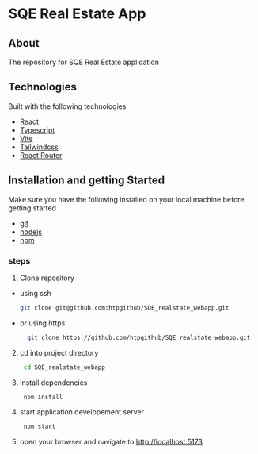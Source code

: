 # SQE Real Estate App

## About

The repository for SQE Real Estate application

## Technologies

Built with the following technologies

- [React](https://reactjs.org/)
- [Typescript](https://www.typescriptlang.org/)
- [Vite](https://vitejs.dev/)
- [Tailwindcss](https://tailwindcss.com/)
- [React Router](https://reactrouter.com/)

## Installation and getting Started

Make sure you have the following installed on your local machine before getting started

- [git](https://git-scm.com/)
- [nodejs](https://nodejs.org/en/)
- [npm](https://docs.npmjs.com/cli/init)

### steps

1. Clone repository

- using ssh

  ```sh
  git clone git@github.com:htpgithub/SQE_realstate_webapp.git
  ```

- or using https
  ```sh
    git clone https://github.com/htpgithub/SQE_realstate_webapp.git
  ```

2. cd into project directory
   ```sh
    cd SQE_realstate_webapp
   ```
3. install dependencies
   ```sh
    npm install
   ```
4. start application developement server
   ```sh
    npm start
   ```
5. open your browser and navigate to [http://localhost:5173](http://localhost:5173)
